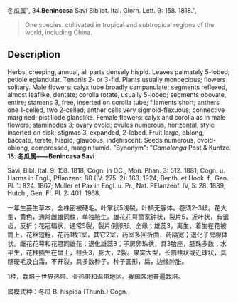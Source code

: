 冬瓜属",
34.**Benincasa** Savi Bibliot. Ital. Giorn. Lett. 9: 158. 1818.",

> One species: cultivated in tropical and subtropical regions of the world, including China.

## Description
Herbs, creeping, annual, all parts densely hispid. Leaves palmately 5-lobed; petiole eglandular. Tendrils 2- or 3-fid. Plants usually monoecious; flowers solitary. Male flowers: calyx tube broadly campanulate; segments reflexed, almost leaflike, dentate; corolla rotate, usually 5-lobed; segments obovate, entire; stamens 3, free, inserted on corolla tube; filaments short; anthers one 1-celled, two 2-celled; anther cells very sigmoid-flexuous; connective margined; pistillode glandlike. Female flowers: calyx and corolla as in male flowers; staminodes 3; ovary ovoid; ovules numerous, horizontal; style inserted on disk; stigmas 3, expanded, 2-lobed. Fruit large, oblong, baccate, terete, hispid, glaucous, indehiscent. Seeds numerous, ovoid-oblong, compressed, margin tumid.
  "Synonym": "*Camolenga* Post &amp; Kuntze.
**18. 冬瓜属——Benincasa Savi**

Savi, Bibl. Ital. 9: 158. 1818; Cogn. in DC., Mon. Phan. 3: 512. 1881; Cogn. u. Harms in Engl., Pflanzenr. 88 (IV. 275. 2): 163. 1924; Benth. et Hook. f., Gen. Pl. 1: 824. 1867; Muller et Pax in Engl. u. Pr., Nat. PElanzenf. IV, 5: 28. 1889; Hutch., Gen. Fl. Pl. 2: 401. 1968.

一年生蔓生草本，全株密被硬毛。叶掌状5浅裂，叶柄无腺体。卷须2-3歧。花大型，黄色，通常雌雄同株，单独腋生。雄花花萼筒宽钟状，裂片5，近叶状，有锯齿，反折；花冠辐状，通常5裂，裂片倒卵形，全缘；雄蕊3，离生，着生在花被筒上，花丝短粗，花药1枚1室，其它2室，药室多回折曲，药隔宽；退化子房腺体状。雌花花萼和花冠同雄花；退化雄蕊3；子房卵珠状，具3胎座，胚珠多数；水平生，花柱插生在盘上，柱头3，膨大，2裂。果实大型，长圆柱状或近球状，具糙硬毛及白霜，不开裂，具多数种子。种子圆形，扁，边缘肿胀。

1种，栽培于世界热带、亚热带和温带地区。我国各地普遍栽培。

属模式种：冬瓜 B. hispida (Thunb.) Cogn.
